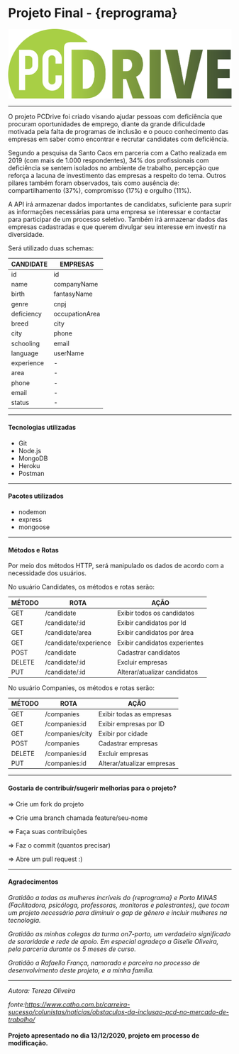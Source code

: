 

# Projeto Final - {reprograma}

<center><Logotipo com o nome pcdrive com fundo branco e letras de cor verde e sombreamento escuro><img src="./IMG/pcdrive1.png" alt="Logotipo pcdrive"></center>



-----------------------
O projeto PCDrive foi criado visando ajudar pessoas com deficiência que procuram oportunidades de emprego, diante da grande dificuldade motivada pela falta de programas de inclusão e o pouco conhecimento das empresas em saber como encontrar e recrutar candidates com deficiência.

Segundo a pesquisa da Santo Caos em parceria com a Catho realizada em 2019 (com mais de 1.000 respondentes), 34% dos profissionais com deficiência se sentem isolados no ambiente de trabalho, percepção que reforça a lacuna de investimento das empresas a respeito do tema. Outros pilares também foram observados, tais como ausência de: compartilhamento (37%), compromisso (17%) e orgulho (11%). 

A API irá armazenar dados importantes de candidatxs, suficiente para suprir as informações necessárias para uma empresa se interessar e contactar para participar de um processo seletivo. Também irá armazenar dados das empresas cadastradas e que querem divulgar seu interesse em investir na diversidade.

Será utilizado duas schemas:

| CANDIDATE     | EMPRESAS       |
| ------------- | -------------- |
| id            |  id            |
| name          |  companyName   |
| birth         |  fantasyName   |
| genre         |  cnpj          |
| deficiency    |  occupationArea|
| breed         |  city          |
| city          |  phone         | 
| schooling     |  email         |
| language      |  userName      |
| experience    |      -         |
| area          |      -         |
| phone         |      -         |
| email         |      -         |
| status        |      -         |        

-----------------------------------

 #### Tecnologias utilizadas

- Git
- Node.js
- MongoDB
- Heroku
- Postman

---------------------------------------

#### Pacotes utilizados

- nodemon
- express
- mongoose

------------------------------------------

#### Métodos e Rotas

Por meio dos métodos HTTP, será manipulado os dados de acordo com a necessidade dos usuários.

No usuário Candidates, os métodos e rotas serão:

| MÉTODO |     ROTA             |             AÇÃO              |
|------- | -------------------  | ------------------------------|
|GET     | /candidate           |   Exibir todos os candidatos  |
|GET     | /candidate/:id       |   Exibir candidatos por Id    |
|GET     | /candidate/area      |   Exibir candidatos por área  |
|GET     | /candidate/experience|   Exibir candidatos experientes|
|POST    | /candidate           |   Cadastrar candidatos        |
|DELETE  | /candidate/:id       |   Excluir empresas            |
|PUT     | /candidate/:id       |   Alterar/atualizar candidatos|


No usuário Companies, os métodos e rotas serão:

| MÉTODO |     ROTA         |             AÇÃO              |
|------- | ------------     | ------------------------------|
|GET     | /companies       |   Exibir todas as empresas    |
|GET     | /companies:id    |   Exibir empresas por ID      |
|GET     | /companies/city  |   Exibir por cidade           |
|POST    | /companies       |   Cadastrar empresas          | 
|DELETE  | /companies:id    |   Excluir empresas            |
|PUT     | /companies:id    |   Alterar/atualizar empresas  |

-----------------------------------
#### Gostaria de contribuir/sugerir melhorias para o projeto?

=> Crie um fork do projeto

=> Crie uma branch chamada feature/seu-nome

=> Faça suas contribuições 

=> Faz o commit (quantos precisar)

=> Abre um pull request :)

-----------------------------------
#### Agradecimentos 

*Gratidão a todas as mulheres incríveis do {reprograma} e Porto MINAS (Facilitadora, psicóloga, professoras, monitoras e palestrantes), que tocam um projeto necessário para diminuir o gap de gênero e incluir mulheres na tecnologia.*

*Gratidão as minhas colegas da turma on7-porto, um verdadeiro significado de sororidade e rede de apoio. Em especial agradeço a Giselle Oliveira, pela parceria durante os 5 meses de curso.*

*Gratidão a Rafaella França, namorada e parceira no processo de desenvolvimento deste projeto, e a minha família.*

--------------------------------

*Autora: Tereza Oliveira*



*fonte:https://www.catho.com.br/carreira-sucesso/colunistas/noticias/obstaculos-da-inclusao-pcd-no-mercado-de-trabalho/*

#### Projeto apresentado no dia 13/12/2020, projeto em processo de modificação.